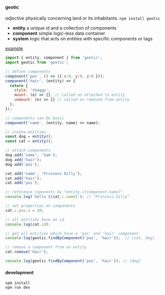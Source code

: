 #### geotic

*adjective* physically concerning land or its inhabitants. `npm install geotic`

- **entity** a unique id and a collection of components
- **component** simple logic-less data container
- **system** logic that acts on entities with specific components or tags

[example](https://github.com/ddmills/geotic/blob/master/example/index.js)

```js
import { entity, component } from 'geotic';
import geotic from 'geotic';

// define components
component('pos', () => ({ x:0, y:0, z:0 }));
component('hair', (entity) => {
  return {
    style: 'shaggy',
    mount: (e) => {}, // called on attached to entity
    unmount: (e) => {} // called on removed from entity
  };
});

// components can be basic
component('name', (entity, name) => name);

// create entities
const dog = entity();
const cat = entity();

// attach components
dog.add('name', 'Sam');
dog.add('hair');
dog.add('pos');

cat.add('name', 'Princess Dilly');
cat.add('hair');
cat.add('pos');

// reference coponents by "entity.c[component-name]"
console.log(`hello ${cat.c.name}`); // "Princess Dilly"

// set properties on components
cat.c.pos.x = 20;

// all entities have an id
console.log(cat.id);

// get all entities which have a 'pos' and 'hair' component
console.log(geotic.findByComponent('pos', 'hair'));  // [cat, dog]

// remove a component from an entity
cat.remove('hair');

console.log(geotic.findByComponent('pos', 'hair')); // [dog]
```

#### development
```
npm install
npm run dev
```
